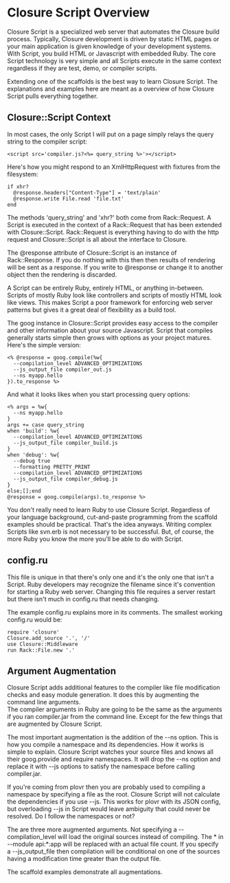 # Closure Script Overview

Closure Script is a specialized web server that automates the Closure build process.
Typically, Closure development is driven by static HTML pages or your main
application is given knowledge of your development systems.
With Script, you build HTML or Javascript with embedded Ruby.
The core Script technology is very simple and all Scripts execute in the same context
regardless if they are test, demo, or compiler scripts.

Extending one of the scaffolds is the best way to learn Closure Script.
The explanations and examples here are meant as a overview of how Closure
Script pulls everything together.

## Closure::Script Context

In most cases, the only Script I will put on a page simply relays the query string
to the compiler script:

    <script src='compiler.js?<%= query_string %>'></script>
    
Here's how you might respond to an XmlHttpRequest with fixtures from the filesystem:

    if xhr?
      @response.headers["Content-Type"] = 'text/plain'
      @response.write File.read 'file.txt'
    end

The methods 'query_string' and 'xhr?' both come from Rack::Request.  A Script is executed in the context
of a Rack::Request that has been extended with Closure::Script.  Rack::Request is everything having to do
with the http request and Closure::Script is all about the interface to Closure.

The @response attribute of Closure::Script is an instance of Rack::Response.  If you do nothing with
this then then results of rendering will be sent as a response.  If you write to
@response or change it to another object then the rendering is discarded.

A Script can be entirely Ruby, entirely HTML, or anything in-between.  Scripts of mostly Ruby
look like controllers and scripts of mostly HTML look like views.  This makes Script a poor framework
for enforcing web server patterns but gives it a great deal of flexibility as a build tool.

The goog instance in Closure::Script provides easy access to the compiler and other information
about your source Javascript.  Script that compiles generally starts simple then grows with options
as your project matures.  Here's the simple version:

    <% @response = goog.compile(%w{
      --compilation_level ADVANCED_OPTIMIZATIONS
      --js_output_file compiler_out.js
      --ns myapp.hello
    }).to_response %>

And what it looks likes when you start processing query options:

    <% args = %w{
      --ns myapp.hello
    }
    args += case query_string
    when 'build': %w{
      --compilation_level ADVANCED_OPTIMIZATIONS
      --js_output_file compiler_build.js
    }
    when 'debug': %w{
      --debug true
      --formatting PRETTY_PRINT
      --compilation_level ADVANCED_OPTIMIZATIONS
      --js_output_file compiler_debug.js
    }
    else;[];end
    @response = goog.compile(args).to_response %>


You don't really need to learn Ruby to use Closure Script.  Regardless of your language
background, cut-and-paste programming from the scaffold examples should be practical.
That's the idea anyways.  Writing complex Scripts like svn.erb is not necessary to be successful.
But, of course, the more Ruby you know the more you'll be able to do with Script.

## config.ru

This file is unique in that there's only one and it's the only one that isn't a Script.
Ruby developers may recognize the filename since it's convention for starting a Ruby web server.
Changing this file requires a server restart but there isn't
much in config.ru that needs changing.

The example config.ru explains more in its comments.  The smallest working config.ru would be:

    require 'closure'
    Closure.add_source '.', '/'
    use Closure::Middleware
    run Rack::File.new '.'
    
## Argument Augmentation

Closure Script adds additional features to the compiler like file modification checks and
easy module generation.  It does this by augmenting the command line arguments.  
The compiler arguments in Ruby are going to be the
same as the arguments if you ran compiler.jar from the command line.  Except for the
few things that are augmented by Closure Script.

The most important augmentation is the addition of the --ns option.  This is how you
compile a namespace and its dependencies.  How it works is simple to explain.
Closure Script watches your source files and knows all their goog.provide and require
namespaces.  It will drop the --ns option and replace it with --js options to
satisfy the namespace before calling compiler.jar.

If you're coming from plovr then you are probably used to compiling a namespace by
specifying a file as the root.  Closure Script will not calculate the dependencies if
you use --js.  This works for plovr with its JSON config, but overloading --js in Script
would leave ambiguity that could never be resolved.  Do I follow the namespaces or not?

The are three more augmented arguments.  Not specifying a --compilation_level will
load the original sources instead of compiling.  The * in --module api:*:app will
be replaced with an actual file count.  If you specify a --js_output_file then
compilation will be conditional on one of the sources having a modification time
greater than the output file.

The scaffold examples demonstrate all augmentations.
